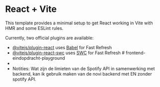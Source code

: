 # React + Vite

This template provides a minimal setup to get React working in Vite with HMR and some ESLint rules.

Currently, two official plugins are available:

- [@vitejs/plugin-react](https://github.com/vitejs/vite-plugin-react/blob/main/packages/plugin-react/README.md) uses [Babel](https://babeljs.io/) for Fast Refresh
- [@vitejs/plugin-react-swc](https://github.com/vitejs/vite-plugin-react-swc) uses [SWC](https://swc.rs/) for Fast Refresh
#   f r o n t e n d - e i n d o p d r a c h t - p l a y g r o u n d 
 
 
- 
- Notities: Wat zijn de limieten van de Spotify API in samenwerking met backend, kan ik gebruik maken van de novi backend met EN zonder spotify API. 